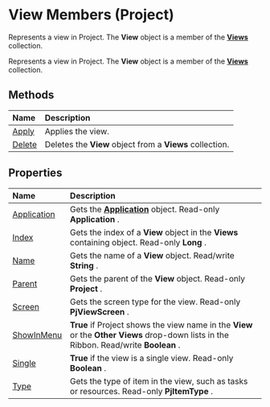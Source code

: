 
# View Members (Project)
Represents a view in Project. The  **View** object is a member of the **[Views](53717121-f6da-d762-af97-15a819ea5d82.md)** collection.

Represents a view in Project. The  **View** object is a member of the **[Views](53717121-f6da-d762-af97-15a819ea5d82.md)** collection.


## Methods



|**Name**|**Description**|
|:-----|:-----|
|[Apply](958801ba-9ede-c60c-de79-bd2024615979.md)|Applies the view.|
|[Delete](fe255f80-95cb-2ce7-ef52-510203d41962.md)|Deletes the  **View** object from a **Views** collection.|

## Properties



|**Name**|**Description**|
|:-----|:-----|
|[Application](366c3bfd-1b02-f284-bcad-6217df26056c.md)|Gets the  **[Application](8eb91712-7784-a102-38c0-19bb056c27e9.md)** object. Read-only **Application** .|
|[Index](1ae86743-4a3a-0659-c7d4-0770287b0377.md)|Gets the index of a  **View** object in the **Views** containing object. Read-only **Long** .|
|[Name](81dd6947-763a-f5f1-3313-e01a42e590db.md)|Gets the name of a  **View** object. Read/write **String** .|
|[Parent](12356d50-a547-d3ba-8124-70263cfebd96.md)|Gets the parent of the  **View** object. Read-only **Project** .|
|[Screen](975af43e-76c8-ea69-b6d9-7e6408e22ae0.md)|Gets the screen type for the view. Read-only  **PjViewScreen** .|
|[ShowInMenu](7250038b-cea2-e196-6827-ae25bbea470e.md)| **True** if Project shows the view name in the **View** or the **Other Views** drop-down lists in the Ribbon. Read/write **Boolean** .|
|[Single](562255a2-1d8d-355c-3680-9803cc86cde4.md)| **True** if the view is a single view. Read-only **Boolean** .|
|[Type](ba42ed15-75ba-fad6-588a-3c4b8f42bad5.md)|Gets the type of item in the view, such as tasks or resources. Read-only  **PjItemType** .|
